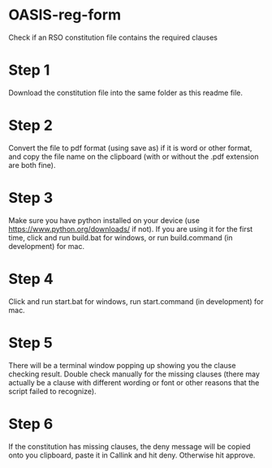 # OASIS-reg-form
Check if an RSO constitution file contains the required clauses

# Step 1
Download the constitution file into the same folder as this readme file.
# Step 2
Convert the file to pdf format (using save as) if it is word or other format, and copy the file name on the clipboard (with or without the .pdf extension are both fine).
# Step 3
Make sure you have python installed on your device (use https://www.python.org/downloads/ if not). If you are using it for the first time, click and run build.bat for windows, or run build.command (in development) for mac.
# Step 4
Click and run start.bat for windows, run start.command (in development) for mac.
# Step 5
There will be a terminal window popping up showing you the clause checking result. Double check manually for the missing clauses (there may actually be a clause with different wording or font or other reasons that the script failed to recognize).
# Step 6
If the constitution has missing clauses, the deny message will be copied onto you clipboard, paste it in Callink and hit deny. Otherwise hit approve.